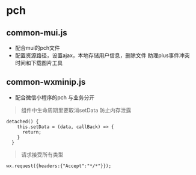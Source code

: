# pch

## common-mui.js

*  配合mui的pch文件
*  配置资源路径，设置ajax，本地存储用户信息，删除文件 助理plus事件冲突
时间和下载图片工具


## common-wxminip.js

* 配合微信小程序的pch 与业务分开

> 组件中生命周期里要取消setData 防止内存泄露
```
detached() {
    this.setData = (data, callBack) => {
      return;
    }
  }
```

>请求接受所有类型
```
wx.request({headers:{"Accept":"*/*"}});
```


